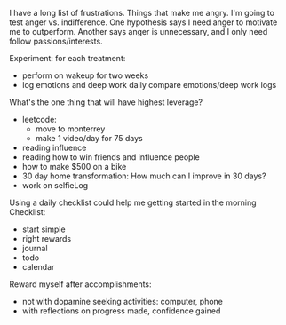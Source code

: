 I have a long list of frustrations. Things that make me angry. I'm going to test
anger vs. indifference. One hypothesis says I need anger to motivate me to
outperform. Another says anger is unnecessary, and I only need follow
passions/interests.

Experiment:
for each treatment:
- perform on wakeup for two weeks
- log emotions and deep work daily
compare emotions/deep work logs


What's the one thing that will have highest leverage?
- leetcode:
  - move to monterrey
  - make 1 video/day for 75 days
- reading influence
- reading how to win friends and influence people
- how to make $500 on a bike
- 30 day home transformation: How much can I improve in 30 days?
- work on selfieLog


Using a daily checklist could help me getting started in the morning
Checklist:
- start simple
- right rewards
- journal
- todo
- calendar

Reward myself after accomplishments:
- not with dopamine seeking activities: computer, phone
- with reflections on progress made, confidence gained
